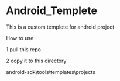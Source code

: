 # Android_Templete

This is a custom templete for android project

How to use

1 pull this repo

2 copy it to this directory

android-sdk\tools\templates\projects
